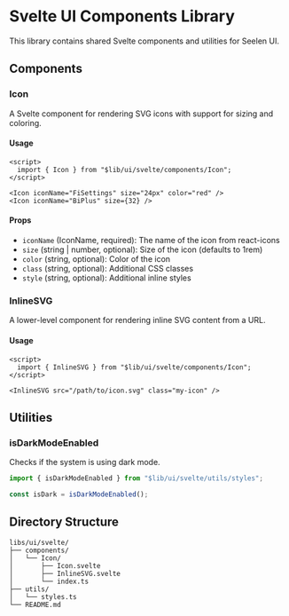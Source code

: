 # Svelte UI Components Library

This library contains shared Svelte components and utilities for Seelen UI.

## Components

### Icon

A Svelte component for rendering SVG icons with support for sizing and coloring.

#### Usage

```svelte
<script>
  import { Icon } from "$lib/ui/svelte/components/Icon";
</script>

<Icon iconName="FiSettings" size="24px" color="red" />
<Icon iconName="BiPlus" size={32} />
```

#### Props

- `iconName` (IconName, required): The name of the icon from react-icons
- `size` (string | number, optional): Size of the icon (defaults to 1rem)
- `color` (string, optional): Color of the icon
- `class` (string, optional): Additional CSS classes
- `style` (string, optional): Additional inline styles

### InlineSVG

A lower-level component for rendering inline SVG content from a URL.

#### Usage

```svelte
<script>
  import { InlineSVG } from "$lib/ui/svelte/components/Icon";
</script>

<InlineSVG src="/path/to/icon.svg" class="my-icon" />
```

## Utilities

### isDarkModeEnabled

Checks if the system is using dark mode.

```typescript
import { isDarkModeEnabled } from "$lib/ui/svelte/utils/styles";

const isDark = isDarkModeEnabled();
```

## Directory Structure

```
libs/ui/svelte/
├── components/
│   └── Icon/
│       ├── Icon.svelte
│       ├── InlineSVG.svelte
│       └── index.ts
├── utils/
│   └── styles.ts
└── README.md
```
